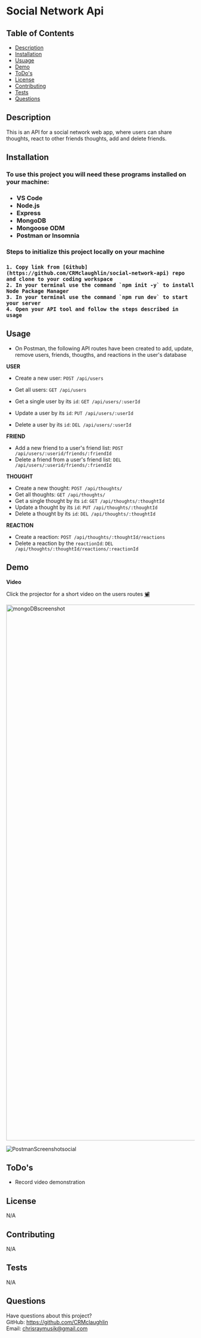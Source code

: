 # Social Network Api

## Table of Contents
  * [Description](#description)
  * [Installation](#installation)
  * [Usuage](#usage)
  * [Demo](#demo)
  * [ToDo's](#todos)
  * [License](#license)
  * [Contributing](#contributing)
  * [Tests](#tests)
  * [Questions](#questions)

  ## Description
 
 This is an API for a social network web app, where users can share thoughts, react to other friends thoughts, add and delete friends.

  
  ## Installation
  <h3> To use this project you will need these programs installed on your machine:<h3>
  
  * VS Code
  * Node.js
  * Express
  * MongoDB
  * Mongoose ODM
  * Postman or Insomnia
  
  
  <h3> Steps to initialize this project locally on your machine <h3>
    
    1. Copy link from [Github](https://github.com/CRMclaughlin/social-network-api) repo and clone to your coding workspace
    2. In your terminal use the command `npm init -y` to install Node Package Manager
    3. In your terminal use the command `npm run dev` to start your server
    4. Open your API tool and follow the steps described in usage

  
## Usage 
  
* On Postman, the following API routes have been created to add, update, remove users, friends, thougths, and reactions in the user's database

 **USER**
  * Create a new user:  `POST /api/users`
  * Get all users: `GET /api/users`
  * Get a single user by its `id`: `GET /api/users/:userId`

  * Update a user by its `id`: `PUT /api/users/:userId`

  * Delete a user by its `id`: `DEL /api/users/:userId`

**FRIEND**
  * Add a new friend to a user's friend list: `POST /api/users/:userid/friends/:friendId`
  * Delete a friend from a user's friend list: `DEL /api/users/:userid/friends/:friendId`

**THOUGHT**
  * Create a new thought: `POST /api/thoughts/`
  * Get all thoughts: `GET /api/thoughts/`
  * Get a single thought by its `id`: `GET /api/thoughts/:thoughtId`
  * Update a thought by its `id`: `PUT /api/thoughts/:thoughtId`
  * Delete a thought by its `id`: `DEL /api/thoughts/:thoughtId`

**REACTION**

* Create a reaction: `POST /api/thoughts/:thoughtId/reactions`
* Delete a reaction by the `reactionId`: `DEL /api/thoughts/:thoughtId/reactions/:reactionId`
  
## Demo

**Video**

Click the projector for a short video on the users routes [📽️](https://drive.google.com/file/d/1P9dgvX1gtiNAM1zROqJ60LymaNAfiGOl/view)

<img width="1427" alt="mongoDBscreenshot" src="https://user-images.githubusercontent.com/111208223/213318806-e57bf540-2c03-4502-b929-d3c67bb3a7af.png">
   
   
![PostmanScreenshotsocial](https://user-images.githubusercontent.com/111208223/213318848-ef30a3a6-6325-4636-a29a-18d6933922ea.png)

## ToDo's


* Record video demonstration

  
## License
N/A
  
  
## Contributing

N/A
  
## Tests
N/A
  
## Questions
Have questions about this project?  
GitHub: https://github.com/CRMclaughlin  
Email: chrisraymusik@gmail.com
